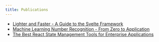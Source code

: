 ```yaml
---
title: Publications
---
```


- <a href="https://www.toptal.com/front-end/svelte-framework-guide" target="_blank" rel="noopener noreferrer">Lighter and Faster - A Guide to the Svelte Framework</a>
- <a href="https://www.toptal.com/data-science/machine-learning-number-recognition" target="_blank" rel="noopener noreferrer">Machine Learning Number Recognition - From Zero to Application</a>
- <a href="https://www.toptal.com/react/react-state-management-tools-enterprise" target="_blank" rel="noopener noreferrer">The Best React State Management Tools for Enterprise Applications</a>
